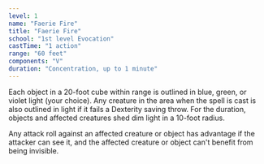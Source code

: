 ```yaml
---
level: 1
name: "Faerie Fire"
title: "Faerie Fire"
school: "1st level Evocation"
castTime: "1 action"
range: "60 feet"
components: "V"
duration: "Concentration, up to 1 minute"
---
```


Each object in a 20-foot cube within range is outlined in blue, green, or violet light (your choice). Any creature in the area when the spell is cast is also outlined in light if it fails a Dexterity saving throw. For the duration, objects and affected creatures shed dim light in a 10-foot radius.

Any attack roll against an affected creature or object has advantage if the attacker can see it, and the affected creature or object can't benefit from being invisible.
